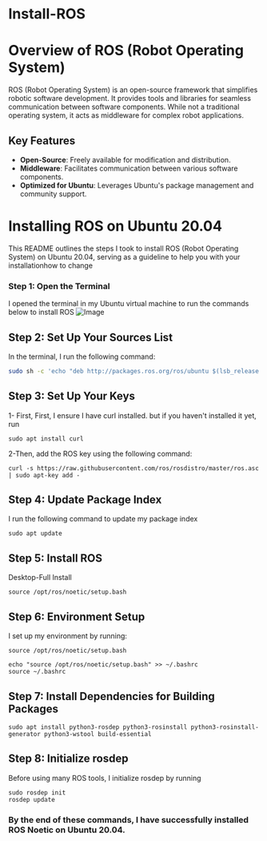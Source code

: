 # Install-ROS

# Overview of ROS (Robot Operating System)

ROS (Robot Operating System) is an open-source framework that simplifies robotic software development. It provides tools and libraries for seamless communication between software components. While not a traditional operating system, it acts as middleware for complex robot applications.

## Key Features

- **Open-Source**: Freely available for modification and distribution.
- **Middleware**: Facilitates communication between various software components.
- **Optimized for Ubuntu**: Leverages Ubuntu's package management and community support.
  
# Installing ROS on Ubuntu 20.04

This README outlines the steps I took to install ROS (Robot Operating System) on Ubuntu 20.04, serving as a guideline to help you with your installationhow to change

### Step 1: Open the Terminal
I opened the terminal in my Ubuntu virtual machine to run the commands below to install ROS
![Image](https://github.com/user-attachments/assets/58ad5344-e9cb-4f06-b6eb-278a83061e3c)

## Step 2: Set Up Your Sources List
In the terminal, I run the following command:
```bash
sudo sh -c 'echo "deb http://packages.ros.org/ros/ubuntu $(lsb_release -sc) main" > /etc/apt/sources.list.d/ros-latest.list'
```

## Step 3: Set Up Your Keys
1- First, First, I ensure I have curl installed. but if you haven't installed it yet,  run
```
sudo apt install curl
```
2-Then, add the ROS key using the following command:
```
curl -s https://raw.githubusercontent.com/ros/rosdistro/master/ros.asc | sudo apt-key add -
```
## Step 4: Update Package Index
I run the following command to update my package index
```
sudo apt update
```
## Step 5: Install ROS
Desktop-Full Install 
```
source /opt/ros/noetic/setup.bash
```
## Step 6: Environment Setup
I set up my environment by running:
```
source /opt/ros/noetic/setup.bash
```
```
echo "source /opt/ros/noetic/setup.bash" >> ~/.bashrc
source ~/.bashrc
```
## Step 7: Install Dependencies for Building Packages
```
sudo apt install python3-rosdep python3-rosinstall python3-rosinstall-generator python3-wstool build-essential
```

## Step 8: Initialize rosdep
Before using many ROS tools,  I initialize rosdep by running
```
sudo rosdep init
rosdep update
```
### By the end of these commands, I have successfully installed ROS Noetic on Ubuntu 20.04.
